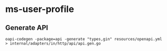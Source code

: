 # ms-user-profile

## Generate API

```shell
oapi-codegen -package=api -generate "types,gin" resources/openapi.yml > internal/adapters/in/http/api/api.gen.go
```